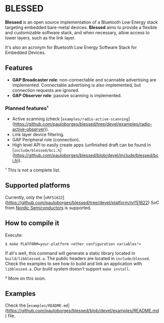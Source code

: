 # BLESSED

**Blessed** is an open source implementation of a Bluetooth Low Energy stack
targeting embedded bare-metal devices. **Blessed** aims to provide a flexible
and customizable software stack, and when necessary, allow access to lower
layers, such as the link layer.

It's also an acronym for Bluetooth Low Energy Software Stack for Embedded
Devices.

## Features

* **GAP Broadcaster role**: non-connectable and scannable advertising are
implemented. Connectable advertising is also implemented, but connection
requests are ignored.
* **GAP Observer role**: passive scanning is implemented.

### Planned features¹

* Active scanning (check [`examples/radio-active-scanning`]
(https://github.com/pauloborges/blessed/tree/devel/examples/radio-active-observer)).
* Link layer device filtering.
* GAP Peripheral role (connection).
* High level API to easily create apps (unfinished draft can be found in
[`include/blessed/bci.h`]
(https://github.com/pauloborges/blessed/blob/devel/include/blessed/bci.h)).

¹ This is not a complete list.

## Supported platforms

Currently, only the [`nRF51822`]
(https://github.com/pauloborges/blessed/tree/devel/platform/nrf51822) SoC from
[Nordic Semiconductors](https://www.nordicsemi.com/) is supported.

## How to compile it

Execute:

    $ make PLATFORM=your-platform <other configuration variables²>

If all's well, this command will generate a static library located in
`build/libblessed.a`. The public headers are located in `include/blessed`.
Check the examples to see how to build and link an application with
`libblessed.a`. Our build system doesn't support `make install`.

² More on this soon.

## Examples

Check the [`examples/README.md`]
(https://github.com/pauloborges/blessed/blob/devel/examples/README.md) file.